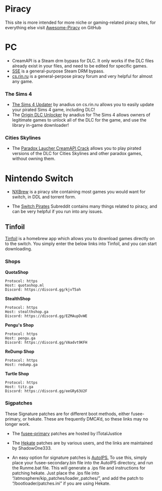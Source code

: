 # Piracy

This site is more intended for more niche or gaming-related piracy sites, for everything else visit [Awesome-Piracy](https://github.com/Igglybuff/awesome-piracy/blob/master/readme.md) on GitHub

# PC

- CreamAPI is a Steam drm bypass for DLC. It only works if the DLC files already exist in your files, and need to be edited for specific games.
- [SSE](https://github.com/MAXBURAOT/SmartSteamEmu) is a general-purpose Steam DRM bypass.
- [cs.rin.ru](cs.rin.ru/forum) is a general-perpose piracy forum and very helpful for almost any game.

### The Sims 4

- [The Sims 4 Updater](https://cs.rin.ru/forum/viewtopic.php?f=20&t=102519) by anadius on cs.rin.ru allows you to easily update your pirated Sims 4 game, including DLC!
- The [Origin DLC Unlocker](https://cs.rin.ru/forum/viewtopic.php?f=20&t=104412) by anadius for The Sims 4 allows owners of legitimate games to unlock all of the DLC for the game, and use the library in-game downloader!

### Cities Skylines

- The [Paradox Laucher CreamAPI Crack](https://mega.nz/folder/45YBwIxZ#fsZNZZu9twY2PVLgrB86fA) allows you to play pirated versions of the DLC for Cities Skylines and other paradox games, without owning them.

# Nintendo Switch

- [NXBrew](https://nxbrew.com/) is a piracy site containing most games you would want for switch, in DDL and torrent form.

- The [Switch Pirates](https://www.reddit.com/r/SwitchPirates/) Subreddit contains many things related to piracy, and can be very helpful if you run into any issues.

## Tinfoil

[Tinfoil](https://www.tinfoil.io/) is a homebrew app which allows you to download games directly on to the switch. You simply enter the below links into Tinfoil, and you can start downloading.

### **Shops**

**QuotaShop**

    Protocol: https
    Host: quotashop.ml
    Discord: https://discord.gg/kjvT5ah


**StealthShop**

    Protocol: https
    Host: stealthshop.ga
    Discord: https://discord.gg/EZMAupDvWE

**Pengu's Shop**

    Protocol: https
    Host: pengu.ga
    Discord: https://discord.gg/VAadvt9KFH

**ReDump Shop**

    Protocol: https
    Host: redump.ga

**Turtle Shop**

    Protocol: https
    Host: titz.ga
    Discord: https://discord.gg/eeGRy63U2F


### Sigpatches

These Signature patches are for different boot methods, either fusee-primary, or hekate. These are frequently DMCA’d, so these links may no longer work.

- The [fusee-primary](https://github.com/ITotalJustice/patches/releases) patches are hosted by ITotalJustice

- The [Hekate](https://gbatemp.net/threads/sigpatches-for-atmosphere-hekate-fss0-fusee-secondary-only.571543) patches are by various users, and the links are maintained by ShadowOne333.

- An easy option for signature patches is [AutoIPS.](https://gbatemp.net/threads/autoips-sig-patcher.574126/) To use this, simply place your fusee-secondary.bin file into the AutoIPS directory, and run the Runme.bat file. This will generate a .ips file and instructions for patching hekate. Just place the .ips file into “/atmosphere/kip_patches/loader_patches/”, and add the patch to “/bootloader/patches.ini” if you are using Hekate.